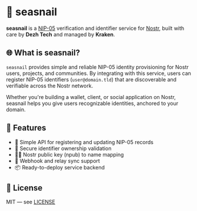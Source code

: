 # 🐌 seasnail

**seasnail** is a [NIP-05](https://github.com/nostr-protocol/nips/blob/master/05.md) verification and identifier service for [Nostr](https://nostr.com/), built with care by **Dezh Tech** and managed by **Kraken**.


## 🌐 What is seasnail?

`seasnail` provides simple and reliable NIP-05 identity provisioning for Nostr users, projects, and communities. By integrating with this service, users can register NIP-05 identifiers (`user@domain.tld`) that are discoverable and verifiable across the Nostr network.

Whether you're building a wallet, client, or social application on Nostr, seasnail helps you give users recognizable identities, anchored to your domain.

## 🚀 Features

* 🌱 Simple API for registering and updating NIP-05 records
* 🔐 Secure identifier ownership validation
* 🕵️‍♂️ Nostr public key (npub) to name mapping
* 🔁 Webhook and relay sync support
* 📦 Ready-to-deploy service backend

## 📝 License

MIT — see [LICENSE](./LICENSE)
